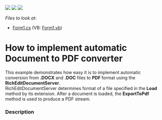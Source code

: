 <!-- default badges list -->
![](https://img.shields.io/endpoint?url=https://codecentral.devexpress.com/api/v1/VersionRange/128610430/11.1.4%2B)
[![](https://img.shields.io/badge/Open_in_DevExpress_Support_Center-FF7200?style=flat-square&logo=DevExpress&logoColor=white)](https://supportcenter.devexpress.com/ticket/details/E3203)
[![](https://img.shields.io/badge/📖_How_to_use_DevExpress_Examples-e9f6fc?style=flat-square)](https://docs.devexpress.com/GeneralInformation/403183)
<!-- default badges end -->
<!-- default file list -->
*Files to look at*:

* [Form1.cs](./CS/DocumentServer_PrintToPDF/Form1.cs) (VB: [Form1.vb](./VB/DocumentServer_PrintToPDF/Form1.vb))
<!-- default file list end -->
# How to implement automatic Document to PDF converter


<p>This example demonstrates how easy it is to implement automatic conversion from <strong>.DOCX</strong> and <strong>.DOC</strong> files to <strong>PDF </strong>format using the <strong>RichEditDocumentServer</strong>. <br />
RichEditDocumentServer determines format of a file specified in the <strong>Load </strong>method by its extension.  After a document is loaded, the <strong>ExportToPdf </strong>method is used to produce a PDF stream.</p>


<h3>Description</h3>

<p> </p>

<br/>


